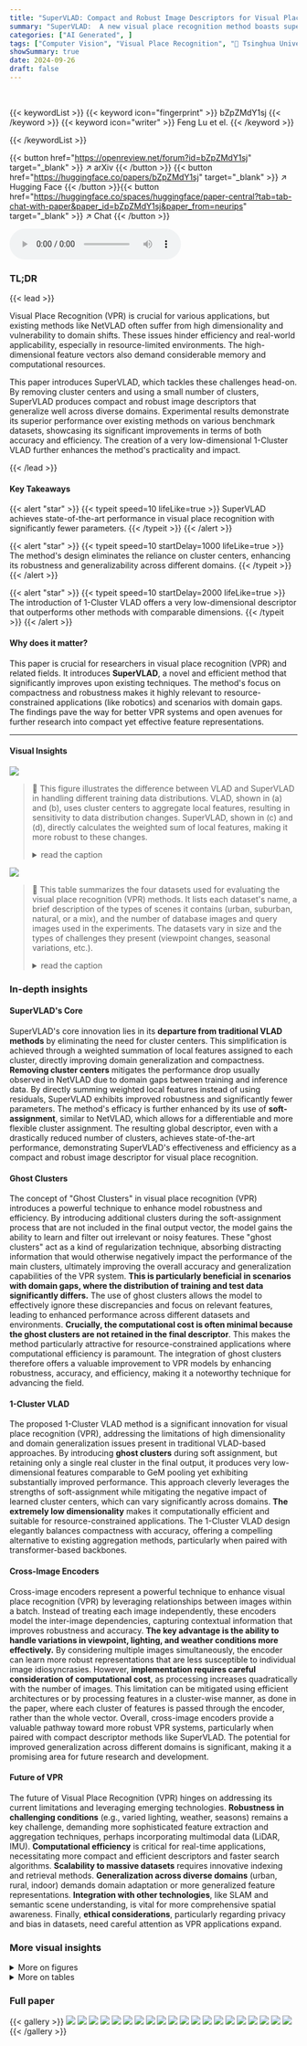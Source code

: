 ```yaml
---
title: "SuperVLAD: Compact and Robust Image Descriptors for Visual Place Recognition"
summary: "SuperVLAD:  A new visual place recognition method boasts superior robustness and compactness, outperforming state-of-the-art techniques by significantly reducing parameters and dimensions."
categories: ["AI Generated", ]
tags: ["Computer Vision", "Visual Place Recognition", "🏢 Tsinghua University",]
showSummary: true
date: 2024-09-26
draft: false
---
```


<br>

{{< keywordList >}}
{{< keyword icon="fingerprint" >}} bZpZMdY1sj {{< /keyword >}}
{{< keyword icon="writer" >}} Feng Lu et el. {{< /keyword >}}
 
{{< /keywordList >}}

{{< button href="https://openreview.net/forum?id=bZpZMdY1sj" target="_blank" >}}
↗ arXiv
{{< /button >}}
{{< button href="https://huggingface.co/papers/bZpZMdY1sj" target="_blank" >}}
↗ Hugging Face
{{< /button >}}{{< button href="https://huggingface.co/spaces/huggingface/paper-central?tab=tab-chat-with-paper&paper_id=bZpZMdY1sj&paper_from=neurips" target="_blank" >}}
↗ Chat
{{< /button >}}




<audio controls>
    <source src="https://ai-paper-reviewer.com/bZpZMdY1sj/podcast.wav" type="audio/wav">
    Your browser does not support the audio element.
</audio>


### TL;DR


{{< lead >}}

Visual Place Recognition (VPR) is crucial for various applications, but existing methods like NetVLAD often suffer from high dimensionality and vulnerability to domain shifts.  These issues hinder efficiency and real-world applicability, especially in resource-limited environments.  The high-dimensional feature vectors also demand considerable memory and computational resources.

This paper introduces SuperVLAD, which tackles these challenges head-on. By removing cluster centers and using a small number of clusters, SuperVLAD produces compact and robust image descriptors that generalize well across diverse domains.  Experimental results demonstrate its superior performance over existing methods on various benchmark datasets, showcasing its significant improvements in terms of both accuracy and efficiency.  The creation of a very low-dimensional 1-Cluster VLAD further enhances the method's practicality and impact.

{{< /lead >}}


#### Key Takeaways

{{< alert "star" >}}
{{< typeit speed=10 lifeLike=true >}} SuperVLAD achieves state-of-the-art performance in visual place recognition with significantly fewer parameters. {{< /typeit >}}
{{< /alert >}}

{{< alert "star" >}}
{{< typeit speed=10 startDelay=1000 lifeLike=true >}} The method's design eliminates the reliance on cluster centers, enhancing its robustness and generalizability across different domains. {{< /typeit >}}
{{< /alert >}}

{{< alert "star" >}}
{{< typeit speed=10 startDelay=2000 lifeLike=true >}} The introduction of 1-Cluster VLAD offers a very low-dimensional descriptor that outperforms other methods with comparable dimensions. {{< /typeit >}}
{{< /alert >}}

#### Why does it matter?
This paper is crucial for researchers in visual place recognition (VPR) and related fields.  It introduces **SuperVLAD**, a novel and efficient method that significantly improves upon existing techniques.  The method's focus on compactness and robustness makes it highly relevant to resource-constrained applications (like robotics) and scenarios with domain gaps. The findings pave the way for better VPR systems and open avenues for further research into compact yet effective feature representations.

------
#### Visual Insights



![](https://ai-paper-reviewer.com/bZpZMdY1sj/figures_1_1.jpg)

> 🔼 This figure illustrates the difference between VLAD and SuperVLAD in handling different training data distributions. VLAD, shown in (a) and (b), uses cluster centers to aggregate local features, resulting in sensitivity to data distribution changes.  SuperVLAD, shown in (c) and (d), directly calculates the weighted sum of local features, making it more robust to these changes.
> <details>
> <summary>read the caption</summary>
> Figure 1: VLAD and SuperVLAD similarity measures under different clusterings (Voronoi cells). Orange triangles and blue diamonds depict local descriptors from two different images. In (a) and (b), orange and blue arrows are the sum of residuals (for VLAD). With different training data distributions, the different cluster centers are yielded, causing opposite similarity results using cosine similarity (or normalized L2 distance). Compared to VLAD, our SuperVLAD, as shown in (c) and (d), simply calculates the distance between the weighted sum of local features directly, freeing from the impact of cluster centers. Thus, only minor changes will occur when dealing with two different distributions.
> </details>





![](https://ai-paper-reviewer.com/bZpZMdY1sj/tables_5_1.jpg)

> 🔼 This table summarizes the four datasets used for evaluating the visual place recognition (VPR) methods.  It lists each dataset's name, a brief description of the types of scenes it contains (urban, suburban, natural, or a mix), and the number of database images and query images used in the experiments.  The datasets vary in size and the types of challenges they present (viewpoint changes, seasonal variations, etc.).
> <details>
> <summary>read the caption</summary>
> Table 1: Summary of the evaluation datasets.
> </details>





### In-depth insights


#### SuperVLAD's Core
SuperVLAD's core innovation lies in its **departure from traditional VLAD methods** by eliminating the need for cluster centers. This simplification is achieved through a weighted summation of local features assigned to each cluster, directly improving domain generalization and compactness.  **Removing cluster centers** mitigates the performance drop usually observed in NetVLAD due to domain gaps between training and inference data. By directly summing weighted local features instead of using residuals, SuperVLAD exhibits improved robustness and significantly fewer parameters. The method's efficacy is further enhanced by its use of **soft-assignment**, similar to NetVLAD, which allows for a differentiable and more flexible cluster assignment. The resulting global descriptor, even with a drastically reduced number of clusters, achieves state-of-the-art performance, demonstrating SuperVLAD's effectiveness and efficiency as a compact and robust image descriptor for visual place recognition.

#### Ghost Clusters
The concept of "Ghost Clusters" in visual place recognition (VPR) introduces a powerful technique to enhance model robustness and efficiency.  By introducing additional clusters during the soft-assignment process that are not included in the final output vector, the model gains the ability to learn and filter out irrelevant or noisy features. These "ghost clusters" act as a kind of regularization technique, absorbing distracting information that would otherwise negatively impact the performance of the main clusters, ultimately improving the overall accuracy and generalization capabilities of the VPR system.  **This is particularly beneficial in scenarios with domain gaps, where the distribution of training and test data significantly differs.** The use of ghost clusters allows the model to effectively ignore these discrepancies and focus on relevant features, leading to enhanced performance across different datasets and environments.  **Crucially,  the computational cost is often minimal because the ghost clusters are not retained in the final descriptor**. This makes the method particularly attractive for resource-constrained applications where computational efficiency is paramount.  The integration of ghost clusters therefore offers a valuable improvement to VPR models by enhancing robustness, accuracy, and efficiency, making it a noteworthy technique for advancing the field.

#### 1-Cluster VLAD
The proposed 1-Cluster VLAD method is a significant innovation for visual place recognition (VPR), addressing the limitations of high dimensionality and domain generalization issues present in traditional VLAD-based approaches.  By introducing **ghost clusters** during soft assignment, but retaining only a single real cluster in the final output, it produces very low-dimensional features comparable to GeM pooling yet exhibiting substantially improved performance. This approach cleverly leverages the strengths of soft-assignment while mitigating the negative impact of learned cluster centers, which can vary significantly across domains. **The extremely low dimensionality** makes it computationally efficient and suitable for resource-constrained applications.  The 1-Cluster VLAD design elegantly balances compactness with accuracy, offering a compelling alternative to existing aggregation methods, particularly when paired with transformer-based backbones.

#### Cross-Image Encoders
Cross-image encoders represent a powerful technique to enhance visual place recognition (VPR) by leveraging relationships between images within a batch.  Instead of treating each image independently, these encoders model the inter-image dependencies, capturing contextual information that improves robustness and accuracy. **The key advantage is the ability to handle variations in viewpoint, lighting, and weather conditions more effectively.** By considering multiple images simultaneously, the encoder can learn more robust representations that are less susceptible to individual image idiosyncrasies.  However, **implementation requires careful consideration of computational cost**, as processing increases quadratically with the number of images. This limitation can be mitigated using efficient architectures or by processing features in a cluster-wise manner, as done in the paper, where each cluster of features is passed through the encoder, rather than the whole vector. Overall, cross-image encoders provide a valuable pathway toward more robust VPR systems, particularly when paired with compact descriptor methods like SuperVLAD.  The potential for improved generalization across different domains is significant, making it a promising area for future research and development.

#### Future of VPR
The future of Visual Place Recognition (VPR) hinges on addressing its current limitations and leveraging emerging technologies.  **Robustness in challenging conditions** (e.g., varied lighting, weather, seasons) remains a key challenge, demanding more sophisticated feature extraction and aggregation techniques, perhaps incorporating multimodal data (LiDAR, IMU).  **Computational efficiency** is critical for real-time applications, necessitating more compact and efficient descriptors and faster search algorithms.  **Scalability to massive datasets** requires innovative indexing and retrieval methods.  **Generalization across diverse domains** (urban, rural, indoor) demands domain adaptation or more generalized feature representations.  **Integration with other technologies**, like SLAM and semantic scene understanding, is vital for more comprehensive spatial awareness.  Finally, **ethical considerations**, particularly regarding privacy and bias in datasets, need careful attention as VPR applications expand.


### More visual insights

<details>
<summary>More on figures
</summary>


![](https://ai-paper-reviewer.com/bZpZMdY1sj/figures_3_1.jpg)

> 🔼 This figure illustrates the SuperVLAD layer architecture.  The input is the patch tokens from a transformer-based backbone. These tokens are then processed by a 1x1 convolutional layer and a softmax layer for soft-assignment to K clusters.  Unlike NetVLAD, there are no cluster centers. The weighted sum of the assigned local features is then computed in a VLAD core to form the global descriptor which is finally intra-normalized and L2 normalized.  The use of 'ghost' clusters is also shown, indicating that some clusters are not included in the final output.
> <details>
> <summary>read the caption</summary>
> Figure 2: Illustration of the proposed SuperVLAD layer. It aggregates the patch tokens output by the transformer-based backbone and produces a K × D vector as the global descriptor. Note that the VLAD core of SuperVLAD has no cluster center, which is the main difference from NetVLAD.
> </details>



![](https://ai-paper-reviewer.com/bZpZMdY1sj/figures_3_2.jpg)

> 🔼 This figure compares VLAD and NetVLAD's approaches to assigning local features to clusters and highlights SuperVLAD's improvement.  VLAD uses hard assignment based on distance to cluster centers (ck), while NetVLAD uses soft assignment, where weights (wk and bk) are decoupled from the cluster centers.  SuperVLAD improves further by completely removing the need for cluster centers, making it more robust to domain shift and training data variations. The figure uses Voronoi cells to illustrate cluster assignments and the impact of cluster centers.
> <details>
> <summary>read the caption</summary>
> Figure 3: Unlike VLAD, since the parameters wk and bk used for soft-assignment in (1) NetVLAD are decoupled from cluster center ck, ck does not necessarily coincide with the true centroid of the cluster (Voronoi cell). Its robustness against domain shift can be improved to some extent. SuperVLAD completely eliminates the need for cluster centers and (2) avoids their negative impact.
> </details>



![](https://ai-paper-reviewer.com/bZpZMdY1sj/figures_6_1.jpg)

> 🔼 This figure presents four challenging examples where viewpoint, condition, and dynamic objects cause variations in the images.  It demonstrates the superior performance of SuperVLAD in successfully retrieving the correct database images, while other methods fail, highlighting SuperVLAD's robustness to various challenges.
> <details>
> <summary>read the caption</summary>
> Figure 4: Qualitative results. In these four challenging examples (covering viewpoint variations, condition variations, dynamic objects, etc.), our SuperVLAD successfully retrieves the right database images, while other methods get the wrong results.
> </details>



![](https://ai-paper-reviewer.com/bZpZMdY1sj/figures_7_1.jpg)

> 🔼 This figure compares several global retrieval-based visual place recognition methods using three metrics: Recall@1 on the Pitts30k dataset, inference time per image, and descriptor dimensionality.  The size of each data point visually represents the dimensionality of the descriptor.  SuperVLAD demonstrates superior Recall@1 performance with a significantly smaller descriptor size and faster inference time compared to the other methods.
> <details>
> <summary>read the caption</summary>
> Figure 5: The comparison of some global-retrieval-based methods in Recall@1 (on Pitts30k), inference time (ms/single image), and descriptor dimensionality. The diameter of each dot is proportional to the descriptor dimension. Our SuperVLAD gets the best R@1 with the most compact descriptor.
> </details>



![](https://ai-paper-reviewer.com/bZpZMdY1sj/figures_16_1.jpg)

> 🔼 This figure compares the VLAD and SuperVLAD methods' similarity measures under varying clusterings.  It uses a visual representation of local descriptors from two images to illustrate how VLAD's reliance on cluster centers leads to sensitivity to training data distribution, resulting in potentially opposite similarity results depending on the training data.  SuperVLAD, in contrast, directly calculates the weighted sum of features, making it more robust to differences in training data distributions.
> <details>
> <summary>read the caption</summary>
> Figure 1: VLAD and SuperVLAD similarity measures under different clusterings (Voronoi cells). Orange triangles and blue diamonds depict local descriptors from two different images. In (a) and (b), orange and blue arrows are the sum of residuals (for VLAD). With different training data distributions, the different cluster centers are yielded, causing opposite similarity results using cosine similarity (or normalized L2 distance). Compared to VLAD, our SuperVLAD, as shown in (c) and (d), simply calculates the distance between the weighted sum of local features directly, freeing from the impact of cluster centers. Thus, only minor changes will occur when dealing with two different distributions.
> </details>



![](https://ai-paper-reviewer.com/bZpZMdY1sj/figures_17_1.jpg)

> 🔼 This figure shows three qualitative examples from the MSLS dataset demonstrating the performance of SuperVLAD against other state-of-the-art methods.  The first query image lacks distinctive landmarks, the second shows significant viewpoint differences between the query and correct match, and the third illustrates difficulty in distinguishing subtle differences in building appearance.  SuperVLAD is the only method that correctly identifies the place in all three scenarios.
> <details>
> <summary>read the caption</summary>
> Figure 7: Qualitative results on the MSLS dataset. The first query lacks distinctive landmarks. The first two examples show significant viewpoint changes between the query and the correct reference image. For the third query, most of the other methods returned the same erroneous place due to the inability to distinguish small-scale differences in the building surface. Only our method provides the correct result.
> </details>



![](https://ai-paper-reviewer.com/bZpZMdY1sj/figures_17_2.jpg)

> 🔼 This figure shows four examples where the proposed SuperVLAD method successfully retrieves the correct images despite challenging conditions such as viewpoint changes, changing conditions (e.g., lighting, weather), and the presence of dynamic objects.  In contrast, other methods fail to retrieve the correct images, highlighting SuperVLAD's superior robustness.
> <details>
> <summary>read the caption</summary>
> Figure 4: Qualitative results. In these four challenging examples (covering viewpoint variations, condition variations, dynamic objects, etc.), our SuperVLAD successfully retrieves the right database images, while other methods get the wrong results.
> </details>



![](https://ai-paper-reviewer.com/bZpZMdY1sj/figures_17_3.jpg)

> 🔼 This figure shows four examples where various challenging conditions are present such as viewpoint changes, changes in lighting conditions and the presence of dynamic objects.  The results show that SuperVLAD is able to correctly identify the location in each of these four cases, unlike the other methods which mostly fail.
> <details>
> <summary>read the caption</summary>
> Figure 4: Qualitative results. In these four challenging examples (covering viewpoint variations, condition variations, dynamic objects, etc.), our SuperVLAD successfully retrieves the right database images, while other methods get the wrong results.
> </details>



![](https://ai-paper-reviewer.com/bZpZMdY1sj/figures_18_1.jpg)

> 🔼 This figure showcases qualitative results comparing SuperVLAD against other state-of-the-art methods on four challenging examples. The examples highlight various challenges, such as viewpoint variations, condition variations, and the presence of dynamic objects.  SuperVLAD successfully retrieves the correct database images for all four examples, whereas other methods consistently fail to retrieve the correct matches.
> <details>
> <summary>read the caption</summary>
> Figure 4: Qualitative results. In these four challenging examples (covering viewpoint variations, condition variations, dynamic objects, etc.), our SuperVLAD successfully retrieves the right database images, while other methods get the wrong results.
> </details>



![](https://ai-paper-reviewer.com/bZpZMdY1sj/figures_18_2.jpg)

> 🔼 This figure shows four examples where the proposed SuperVLAD method correctly retrieves the correct database images while other methods (NetVLAD, SFRS, CosPlace, EigenPlaces, and SelaVPR) fail. The examples cover various challenging scenarios, including significant viewpoint changes, different lighting conditions, the presence of dynamic objects, and perceptual aliasing, demonstrating the robustness and superior performance of SuperVLAD.
> <details>
> <summary>read the caption</summary>
> Figure 4: Qualitative results. In these four challenging examples (covering viewpoint variations, condition variations, dynamic objects, etc.), our SuperVLAD successfully retrieves the right database images, while other methods get the wrong results.
> </details>



</details>




<details>
<summary>More on tables
</summary>


![](https://ai-paper-reviewer.com/bZpZMdY1sj/tables_6_1.jpg)
> 🔼 This table compares the proposed SuperVLAD method with several other state-of-the-art visual place recognition (VPR) methods across four benchmark datasets: Pitts30k, MSLS-val, Nordland, and SPED.  The table presents the recall@k (R@k) for k=1, 5, and 10, showcasing the retrieval performance of each method.  The backbone network used and the dimensionality of the descriptor are also shown.  The best performing method for each dataset and metric is shown in bold, with the second-best result underlined.  Note that two-stage methods are excluded from the dimensionality comparison due to their multi-stage nature.
> <details>
> <summary>read the caption</summary>
> Table 2: Comparison to state-of-the-art methods on four VPR benchmark datasets. The best results are highlighted in bold and the second are underlined. The descriptor dimensionalities of two-stage methods are not displayed.
> </details>

![](https://ai-paper-reviewer.com/bZpZMdY1sj/tables_7_1.jpg)
> 🔼 This table compares the number of parameters in the SALAD and SuperVLAD models, both using the DINOv2-base backbone. It breaks down the total number of parameters, the number of trainable parameters, and the number of parameters specifically in the aggregator part of the model.  The values in parentheses for SuperVLAD represent the change in parameters compared to SALAD, showing a significant reduction in the number of parameters in SuperVLAD, especially in the aggregator. The addition of a cross-image encoder is optional and increases the parameters count for both models.
> <details>
> <summary>read the caption</summary>
> Table 3: The number of parameters of SALAD and SuperVLAD that both use the DINOv2-base backbone. The value in parentheses is the number of parameters in the optional cross-image encoder.
> </details>

![](https://ai-paper-reviewer.com/bZpZMdY1sj/tables_8_1.jpg)
> 🔼 This table compares the proposed SuperVLAD method against several state-of-the-art visual place recognition (VPR) methods across four benchmark datasets (Pitts30k, SPED, MSLS-val, and Nordland).  It shows the Recall@1, Recall@5, and Recall@10 for each method on each dataset, highlighting the best and second-best results. The table also specifies the backbone network (e.g., VGG16, ResNet50, DINOv2) and the descriptor dimensionality used by each method.  Two-stage methods are excluded from the dimensionality comparison, as their descriptor dimensions are not consistently defined in their respective papers.
> <details>
> <summary>read the caption</summary>
> Table 2: Comparison to state-of-the-art methods on four VPR benchmark datasets. The best results are highlighted in bold and the second are underlined. The descriptor dimensionalities of two-stage methods are not displayed.
> </details>

![](https://ai-paper-reviewer.com/bZpZMdY1sj/tables_8_2.jpg)
> 🔼 This table presents the ablation study on the effect of using ghost clusters in the SuperVLAD model.  It compares the performance (Recall@1, Recall@5, and Recall@10) of SuperVLAD models trained on GSV-Cities dataset, both with and without the inclusion of a ghost cluster. The comparison is done for both the Pitts30k and MSLS-val datasets, using two different backbones: CCT and DINOv2.  The results show that the inclusion of ghost clusters generally does not significantly impact performance, and the difference is minimal in most cases.
> <details>
> <summary>read the caption</summary>
> Table 5: Comparison of SuperVLAD with and without the ghost cluster. 'SV' is short for SuperVLAD. The methods with the '-ng' suffix are those without the ghost cluster. Specifically, DINOv2-SV is the model based on DINOv2 and trained on GSV-Cities as detailed in Table 4.
> </details>

![](https://ai-paper-reviewer.com/bZpZMdY1sj/tables_8_3.jpg)
> 🔼 This table compares three methods for generating 768-dimensional global descriptors from local descriptors using the DINOv2-base backbone pre-trained on the GSV-Cities dataset.  The methods compared are GeM pooling, using the class token, and the proposed 1-Cluster VLAD method. The evaluation metrics used are Recall@1, Recall@5, and Recall@10, on the Pitts30k and MSLS-val datasets.  The results show that 1-Cluster VLAD outperforms both GeM pooling and using only the class token.
> <details>
> <summary>read the caption</summary>
> Table 6: Comparison of the very low-dimensional global descriptors with the same dimensions as the local descriptors. That is, all methods produce 768-dim global descriptors (using DINOv2-base backbone). All models are trained on GSV-Cities.
> </details>

![](https://ai-paper-reviewer.com/bZpZMdY1sj/tables_9_1.jpg)
> 🔼 This table compares the proposed SuperVLAD method against seven other state-of-the-art visual place recognition (VPR) methods across four benchmark datasets (Pitts30k, SPED, MSLS-val, and Nordland).  Each method's performance is evaluated using Recall@1, Recall@5, and Recall@10 metrics at different descriptor dimensions.  The table highlights the best and second-best performing methods for each dataset and metric, showcasing SuperVLAD's superior performance in many cases.  Two-stage methods are excluded because their descriptor dimensionality is not consistently reported.
> <details>
> <summary>read the caption</summary>
> Table 2: Comparison to state-of-the-art methods on four VPR benchmark datasets. The best results are highlighted in bold and the second are underlined. The descriptor dimensionalities of two-stage methods are not displayed.
> </details>

![](https://ai-paper-reviewer.com/bZpZMdY1sj/tables_15_1.jpg)
> 🔼 This table compares the proposed SuperVLAD method with several state-of-the-art visual place recognition (VPR) methods across four benchmark datasets: Pitts30k, SPED, MSLS-val, and Nordland.  It shows the Recall@1, Recall@5, and Recall@10 for each method, highlighting the best and second-best performance in bold and underlined, respectively.  The table also indicates the backbone network and descriptor dimensionality used by each method, excluding two-stage methods for which dimensionality is not provided.
> <details>
> <summary>read the caption</summary>
> Table 2: Comparison to state-of-the-art methods on four VPR benchmark datasets. The best results are highlighted in bold and the second are underlined. The descriptor dimensionalities of two-stage methods are not displayed.
> </details>

![](https://ai-paper-reviewer.com/bZpZMdY1sj/tables_15_2.jpg)
> 🔼 This table compares the performance of SuperVLAD against other state-of-the-art visual place recognition (VPR) methods across four benchmark datasets (Pitts30k, SPED, MSLS-val, and Nordland).  It shows the recall@k (R@k) for k=1, 5, and 10, indicating the percentage of queries where at least one of the top k retrieved images is within a predefined threshold of the ground truth.  The table highlights the best and second-best performing methods for each dataset and metric, allowing for easy comparison of SuperVLAD's performance against various backbones and descriptor dimensions.  Two-stage methods are excluded from the descriptor dimensionality comparison. 
> <details>
> <summary>read the caption</summary>
> Table 2: Comparison to state-of-the-art methods on four VPR benchmark datasets. The best results are highlighted in bold and the second are underlined. The descriptor dimensionalities of two-stage methods are not displayed.
> </details>

![](https://ai-paper-reviewer.com/bZpZMdY1sj/tables_16_1.jpg)
> 🔼 This table compares the proposed SuperVLAD method with several state-of-the-art visual place recognition (VPR) methods across four benchmark datasets: Pitts30k, SPED, MSLS-val, and Nordland.  Each dataset presents unique challenges in terms of viewpoint changes, environmental conditions, and perceptual aliasing. The table shows the recall@1, recall@5, and recall@10 for each method, indicating the percentage of queries where at least one of the top N retrieved images is within a predefined distance threshold of the ground truth. The descriptor dimensionality of each method is also included, highlighting SuperVLAD's compactness. Two-stage methods, which typically re-rank initial candidates using local features, are excluded due to their different descriptor dimensions.
> <details>
> <summary>read the caption</summary>
> Table 2: Comparison to state-of-the-art methods on four VPR benchmark datasets. The best results are highlighted in bold and the second are underlined. The descriptor dimensionalities of two-stage methods are not displayed.
> </details>

</details>




### Full paper

{{< gallery >}}
<img src="https://ai-paper-reviewer.com/bZpZMdY1sj/1.png" class="grid-w50 md:grid-w33 xl:grid-w25" />
<img src="https://ai-paper-reviewer.com/bZpZMdY1sj/2.png" class="grid-w50 md:grid-w33 xl:grid-w25" />
<img src="https://ai-paper-reviewer.com/bZpZMdY1sj/3.png" class="grid-w50 md:grid-w33 xl:grid-w25" />
<img src="https://ai-paper-reviewer.com/bZpZMdY1sj/4.png" class="grid-w50 md:grid-w33 xl:grid-w25" />
<img src="https://ai-paper-reviewer.com/bZpZMdY1sj/5.png" class="grid-w50 md:grid-w33 xl:grid-w25" />
<img src="https://ai-paper-reviewer.com/bZpZMdY1sj/6.png" class="grid-w50 md:grid-w33 xl:grid-w25" />
<img src="https://ai-paper-reviewer.com/bZpZMdY1sj/7.png" class="grid-w50 md:grid-w33 xl:grid-w25" />
<img src="https://ai-paper-reviewer.com/bZpZMdY1sj/8.png" class="grid-w50 md:grid-w33 xl:grid-w25" />
<img src="https://ai-paper-reviewer.com/bZpZMdY1sj/9.png" class="grid-w50 md:grid-w33 xl:grid-w25" />
<img src="https://ai-paper-reviewer.com/bZpZMdY1sj/10.png" class="grid-w50 md:grid-w33 xl:grid-w25" />
<img src="https://ai-paper-reviewer.com/bZpZMdY1sj/11.png" class="grid-w50 md:grid-w33 xl:grid-w25" />
<img src="https://ai-paper-reviewer.com/bZpZMdY1sj/12.png" class="grid-w50 md:grid-w33 xl:grid-w25" />
<img src="https://ai-paper-reviewer.com/bZpZMdY1sj/13.png" class="grid-w50 md:grid-w33 xl:grid-w25" />
<img src="https://ai-paper-reviewer.com/bZpZMdY1sj/14.png" class="grid-w50 md:grid-w33 xl:grid-w25" />
<img src="https://ai-paper-reviewer.com/bZpZMdY1sj/15.png" class="grid-w50 md:grid-w33 xl:grid-w25" />
<img src="https://ai-paper-reviewer.com/bZpZMdY1sj/16.png" class="grid-w50 md:grid-w33 xl:grid-w25" />
<img src="https://ai-paper-reviewer.com/bZpZMdY1sj/17.png" class="grid-w50 md:grid-w33 xl:grid-w25" />
<img src="https://ai-paper-reviewer.com/bZpZMdY1sj/18.png" class="grid-w50 md:grid-w33 xl:grid-w25" />
<img src="https://ai-paper-reviewer.com/bZpZMdY1sj/19.png" class="grid-w50 md:grid-w33 xl:grid-w25" />
<img src="https://ai-paper-reviewer.com/bZpZMdY1sj/20.png" class="grid-w50 md:grid-w33 xl:grid-w25" />
{{< /gallery >}}